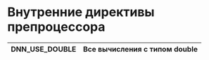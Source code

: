 # Внутренние директивы препроцессора

| **DNN_USE_DOUBLE** | Все вычисления с типом double |
|:------------------:|:-----------------------------:|
